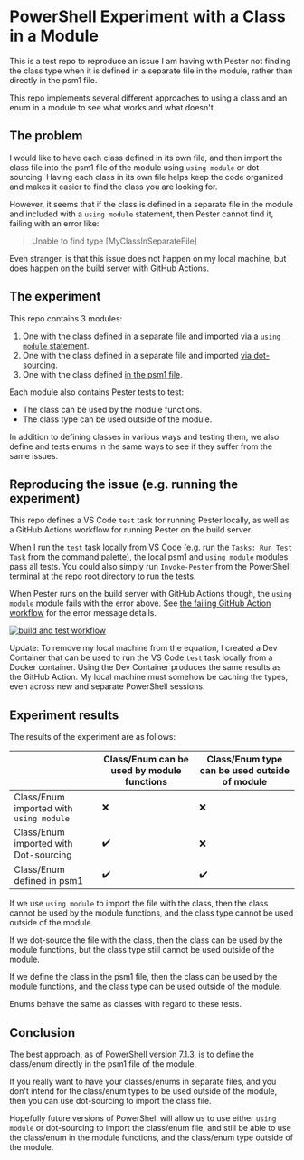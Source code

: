 # PowerShell Experiment with a Class in a Module

This is a test repo to reproduce an issue I am having with Pester not finding the class type when it is defined in a separate file in the module, rather than directly in the psm1 file.

This repo implements several different approaches to using a class and an enum in a module to see what works and what doesn't.

## The problem

I would like to have each class defined in its own file, and then import the class file into the psm1 file of the module using `using module` or dot-sourcing.
Having each class in its own file helps keep the code organized and makes it easier to find the class you are looking for.

However, it seems that if the class is defined in a separate file in the module and included with a `using module` statement, then Pester cannot find it, failing with an error like:

> Unable to find type [MyClassInSeparateFile]

Even stranger, is that this issue does not happen on my local machine, but does happen on the build server with GitHub Actions.

## The experiment

This repo contains 3 modules:

1. One with the class defined in a separate file and imported [via a `using module` statement](/src/ModuleWithClassInSeparateFileIncludedWithUsing/ModuleWithClassInSeparateFileIncludedWithUsing.psm1).
1. One with the class defined in a separate file and imported [via dot-sourcing](/src/ModuleWithClassInSeparateFileIncludedWithDotSourcing/ModuleWithClassInSeparateFileIncludedWithDotSourcing.psm1).
1. One with the class defined [in the psm1 file](/src/ModuleWithClassInPsm1/ModuleWithClassInPsm1.psm1).

Each module also contains Pester tests to test:

- The class can be used by the module functions.
- The class type can be used outside of the module.

In addition to defining classes in various ways and testing them, we also define and tests enums in the same ways to see if they suffer from the same issues.

## Reproducing the issue (e.g. running the experiment)

This repo defines a VS Code `test` task for running Pester locally, as well as a GitHub Actions workflow for running Pester on the build server.

When I run the `test` task locally from VS Code (e.g. run the `Tasks: Run Test Task` from the command palette), the local psm1 and `using module` modules pass all tests.
You could also simply run `Invoke-Pester` from the PowerShell terminal at the repo root directory to run the tests.

When Pester runs on the build server with GitHub Actions though, the `using module` module fails with the error above.
See [the failing GitHub Action workflow](https://github.com/deadlydog/PowerShell.Experiment.ClassInModule/actions/workflows/build-and-test-powershell-module.yml) for the error message details.

[![build and test workflow](https://github.com/deadlydog/PowerShell.Experiment.ClassInModule/actions/workflows/build-and-test-powershell-module.yml/badge.svg)](https://github.com/deadlydog/PowerShell.Experiment.ClassInModule/actions/workflows/build-and-test-powershell-module.yml)

Update: To remove my local machine from the equation, I created a Dev Container that can be used to run the VS Code `test` task locally from a Docker container.
Using the Dev Container produces the same results as the GitHub Action.
My local machine must somehow be caching the types, even across new and separate PowerShell sessions.

## Experiment results

The results of the experiment are as follows:

|                                         | Class/Enum can be used by module functions | Class/Enum type can be used outside of module |
| --------------------------------------- | ------------------------------------------ | --------------------------------------------- |
| Class/Enum imported with `using module` | ❌                                          | ❌                                             |
| Class/Enum imported with Dot-sourcing   | ✔️                                          | ❌                                             |
| Class/Enum defined in psm1              | ✔️                                          | ✔️                                             |

If we use `using module` to import the file with the class, then the class cannot be used by the module functions, and the class type cannot be used outside of the module.

If we dot-source the file with the class, then the class can be used by the module functions, but the class type still cannot be used outside of the module.

If we define the class in the psm1 file, then the class can be used by the module functions, and the class type can be used outside of the module.

Enums behave the same as classes with regard to these tests.

## Conclusion

The best approach, as of PowerShell version 7.1.3, is to define the class/enum directly in the psm1 file of the module.

If you really want to have your classes/enums in separate files, and you don't intend for the class/enum types to be used outside of the module, then you can use dot-sourcing to import the class file.

Hopefully future versions of PowerShell will allow us to use either `using module` or dot-sourcing to import the class/enum file, and still be able to use the class/enum in the module functions, and the class/enum type outside of the module.
